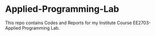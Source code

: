 # Applied-Programming-Lab
This repo contains Codes and Reports for my Institute Course EE2703- Applied Programming Lab.
